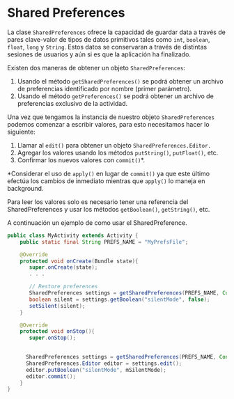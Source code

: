 # Shared Preferences

La clase `SharedPreferences` ofrece la capacidad de guardar data a través de pares clave-valor de tipos de datos primitivos tales como `int`, `boolean`, `float`, `long` y `String`. Estos datos se conservaran a través de distintas sesiones de usuarios y aún si es que la aplicación ha finalizado.

Existen dos maneras de obtener un objeto `SharedPreferences`:

 1. Usando el método `getSharedPreferences()` se podrá obtener un archivo de preferencias identificado por nombre (primer parámetro).
 2. Usando el método `getPreferences()` se podrá obtener un archivo de preferencias exclusivo de la actividad.

Una vez que tengamos la instancia de nuestro objeto `SharedPreferences` podemos comenzar a escribir valores, para esto necesitamos hacer lo siguiente:

 1. Llamar al `edit()` para obtener un objeto `SharedPreferences.Editor.`
 2. Agregar los valores usando los métodos `putString()`, `putFloat()`, etc.
 3. Confirmar los nuevos valores con `commit()`*.
 
 *Considerar el uso de `apply()` en lugar de `commit()` ya que este último efectúa los cambios de inmediato mientras que `apply()` lo maneja en background. 

Para leer los valores solo es necesario tener una referencia del SharedPreferences y usar los métodos `getBoolean()`, `getString()`, etc.

A continuación un ejemplo de como usar el SharedPreference.

```java
public class MyActivity extends Activity {
    public static final String PREFS_NAME = "MyPrefsFile";

    @Override
    protected void onCreate(Bundle state){
       super.onCreate(state);
       . . .

       // Restore preferences
       SharedPreferences settings = getSharedPreferences(PREFS_NAME, Context.MODE_PRIVATE);
       boolean silent = settings.getBoolean("silentMode", false);
       setSilent(silent);
    }

    @Override
    protected void onStop(){
       super.onStop();

      
      SharedPreferences settings = getSharedPreferences(PREFS_NAME, Context.MODE_PRIVATE);
      SharedPreferences.Editor editor = settings.edit();
      editor.putBoolean("silentMode", mSilentMode);
      editor.commit();
    }
}

```

